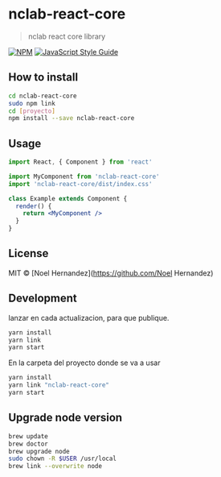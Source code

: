 # nclab-react-core

> nclab react core library

[![NPM](https://img.shields.io/npm/v/nclab-react-core.svg)](https://www.npmjs.com/package/nclab-react-core) [![JavaScript Style Guide](https://img.shields.io/badge/code_style-standard-brightgreen.svg)](https://standardjs.com)

## How to install

```bash
cd nclab-react-core
sudo npm link
cd [proyecto]
npm install --save nclab-react-core
```

## Usage

```jsx
import React, { Component } from 'react'

import MyComponent from 'nclab-react-core'
import 'nclab-react-core/dist/index.css'

class Example extends Component {
  render() {
    return <MyComponent />
  }
}
```

## License

MIT © [Noel Hernandez](https://github.com/Noel Hernandez)

## Development

lanzar en cada actualizacion, para que publique.

```bash
yarn install
yarn link
yarn start
```

En la carpeta del proyecto donde se va a usar
```bash
yarn install
yarn link "nclab-react-core" 
yarn start
```
## Upgrade node version

```bash
brew update
brew doctor
brew upgrade node
sudo chown -R $USER /usr/local
brew link --overwrite node
```